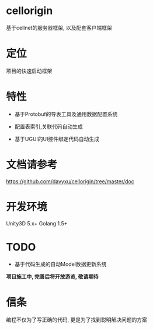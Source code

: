 # cellorigin
基于cellnet的服务器框架, 以及配套客户端框架

# 定位
项目的快速启动框架

# 特性

* 基于Protobuf的导表工具及通用数据配置系统

* 配置表索引,关联代码自动生成

* 基于UGUI的UI控件绑定代码自动生成


# 文档请参考
https://github.com/davyxu/cellorigin/tree/master/doc

# 开发环境
Unity3D 5.x+
Golang 1.5+

# TODO

* 基于代码生成的自动Model数据更新系统


**项目施工中, 完善后将开放游览, 敬请期待**

# 信条
编程不仅为了写正确的代码, 更是为了找到聪明解决问题的方案
